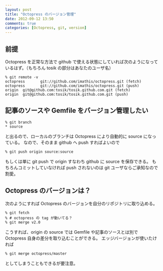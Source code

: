 ```yaml
---
layout: post
title: "Octopress のバージョン管理"
date: 2012-09-12 13:50
comments: true
categories: [Octopress, git, version]
---
```


## 前提
Octopress を正常な方法で github で使える状態にしていれば次のようになっているはず。（もちろん tosik の部分はあなたのユーザ名）

    % git remote -v
    octopress       git://github.com/imathis/octopress.git (fetch)
    octopress       git://github.com/imathis/octopress.git (push)
    origin  git@github.com:tosik/tosik.github.com.git (fetch)
    origin  git@github.com:tosik/tosik.github.com.git (push)

## 記事のソースや Gemfile をバージョン管理したい

    % git branch
    * source

と出るので、ローカルのブランチは Octopress により自動的に source になっている。
なので、そのまま github へ push すればよいので

    % git push origin source:source

もしくは単に git push で origin すなわち github に source を保存できる。
もちろんコミットしていなければ push されないのは git ユーザならご承知なので割愛。


## Octopress のバージョンは？

次のようにすれば Octopress のバージョンを自分のリポジトリに取り込める。

    % git fetch
    % # octopress の tag が動いてる？
    % git merge v2.0

こうすれば、origin の source では Gemfile や記事のソースとは別で Octopress 自身の差分を取り込むことができる。
エッジバージョンが使いたければ

    % git merge octopress/master

としてしまうこともできるが要注意。
